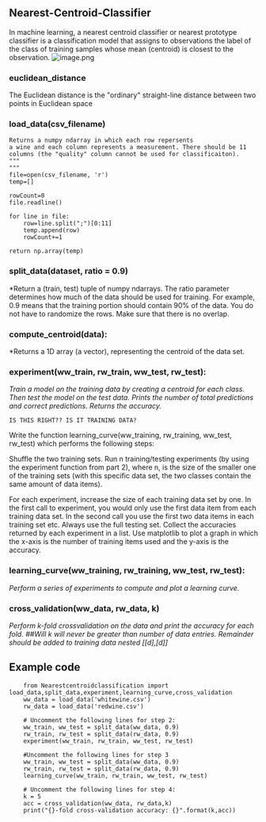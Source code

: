 ## Nearest-Centroid-Classifier
In machine learning, a nearest centroid classifier or nearest prototype classifier is a classification model that assigns to observations the label of the class of training samples whose mean (centroid) is closest to the observation.
<img>![image.png](attachment:image.png)</img>
### euclidean_distance
The Euclidean distance is the "ordinary" straight-line distance between two points in Euclidean space
### load_data(csv_filename)
```
Returns a numpy ndarray in which each row repersents
a wine and each column represents a measurement. There should be 11
columns (the "quality" column cannot be used for classificaiton).
"""
"""
file=open(csv_filename, 'r')
temp=[]

rowCount=0
file.readline()

for line in file:
    row=line.split(";")[0:11]
    temp.append(row)
    rowCount+=1

return np.array(temp)
```
### split_data(dataset, ratio = 0.9)

*Return a (train, test) tuple of numpy ndarrays. 
The ratio parameter determines how much of the data should be used for 
training. For example, 0.9 means that the training portion should contain
90% of the data. You do not have to randomize the rows. Make sure that 
there is no overlap. 

### compute_centroid(data):

*Returns a 1D array (a vector), representing the centroid of the data
    set. 
 
### experiment(ww_train, rw_train, ww_test, rw_test): 

*Train a model on the training data by creating a centroid for each class.
    Then test the model on the test data. Prints the number of total 
    predictions and correct predictions. Returns the accuracy.*
    
    IS THIS RIGHT?? IS IT TRAINING DATA?
    
Write the function learning_curve(ww_training, rw_training, ww_test, rw_test) which performs the following steps:

Shuffle the two training sets. Run n training/testing experiments (by using the experiment function from part 2), where n, is the size of the smaller one of the training sets (with this specific data set, the two classes contain the same amount of data items).

For each experiment, increase the size of each training data set by one. In the first call to experiment, you would only use the first data item from each training data set. In the second call you use the first two data items in each training set etc. Always use the full testing set. Collect the accuracies returned by each experiment in a list. Use matplotlib to plot a graph in which the x-axis is the number of training items used and the y-axis is the accuracy. 

### learning_curve(ww_training, rw_training, ww_test, rw_test):

*Perform a series of experiments to compute and plot a learning curve.*

### cross_validation(ww_data, rw_data, k)

*Perform k-fold crossvalidation on the data and print the accuracy for each
fold. 
##Will k will never be greater than number of data entries. Remainder should be added to training data
nested [[d],[d]]*

## Example code

``` 
    from Nearestcentroidclassification import load_data,split_data,experiment,learning_curve,cross_validation 
    ww_data = load_data('whitewine.csv')
    rw_data = load_data('redwine.csv')

    # Uncomment the following lines for step 2: 
    ww_train, ww_test = split_data(ww_data, 0.9)
    rw_train, rw_test = split_data(rw_data, 0.9)
    experiment(ww_train, rw_train, ww_test, rw_test)
    
    #Uncomment the following lines for step 3
    ww_train, ww_test = split_data(ww_data, 0.9)
    rw_train, rw_test = split_data(rw_data, 0.9)
    learning_curve(ww_train, rw_train, ww_test, rw_test)
    
    # Uncomment the following lines for step 4:
    k = 5
    acc = cross_validation(ww_data, rw_data,k)
    print("{}-fold cross-validation accuracy: {}".format(k,acc))
```    







